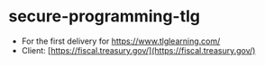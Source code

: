 # secure-programming-tlg

* For the first delivery for https://www.tlglearning.com/
* Client: [https://fiscal.treasury.gov/](https://fiscal.treasury.gov/)




